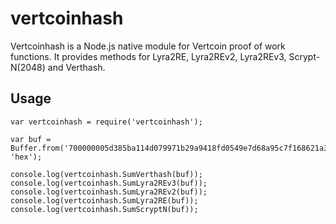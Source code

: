 # vertcoinhash

Vertcoinhash is a Node.js native module for Vertcoin proof of work functions. It provides methods for Lyra2RE, Lyra2REv2, Lyra2REv3, Scrypt-N(2048) and Verthash.

## Usage

    var vertcoinhash = require('vertcoinhash');

    var buf = Buffer.from('700000005d385ba114d079971b29a9418fd0549e7d68a95c7f168621a314201000000000578586d149fd07b22f3a8a347c516de7052f034d2b76ff68e0d6ecff9b77a45489e3fd511732011df0731000', 'hex');

    console.log(vertcoinhash.SumVerthash(buf));
    console.log(vertcoinhash.SumLyra2REv3(buf));
    console.log(vertcoinhash.SumLyra2REv2(buf));
    console.log(vertcoinhash.SumLyra2RE(buf));
    console.log(vertcoinhash.SumScryptN(buf));

